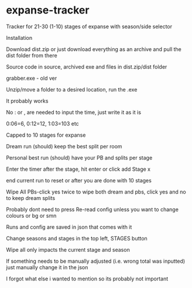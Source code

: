 # expanse-tracker
Tracker for 21-30 (1-10) stages of expanse with season/side selector

Installation

Download dist.zip or just download everything as an archive and pull the dist folder from there

Source code in source, archived exe and files in dist.zip/dist folder

grabber.exe - old ver

Unzip/move a folder to a desired location, run the .exe

It probably works

No : or , are needed to input the time, just write it as it is

0:06=6, 0:12=12, 1:03=103 etc

Capped to 10 stages for expanse

Dream run (should) keep the best split per room

Personal best run (should) have your PB and splits per stage

Enter the timer after the stage, hit enter or click add Stage x

end current run to reset or after you are done with 10 stages

Wipe All PBs-click yes twice to wipe both dream and pbs, click 
yes and no to keep dream splits

Probably dont need to press Re-read config unless you want to change colours or bg or smn

Runs and config are saved in json that comes with it

Change seasons and stages in the top left, STAGES button

Wipe all only impacts the current stage and season

If something needs to be manually adjusted (i.e. wrong total was inputted) just manually change it in the json

I forgot what else i wanted to mention so its probably not important
